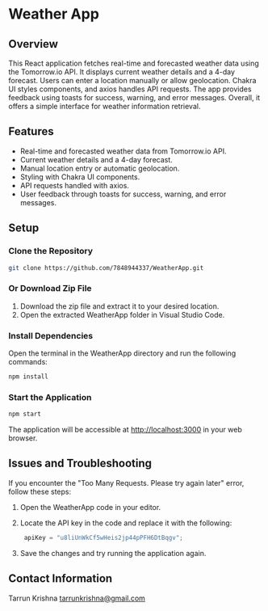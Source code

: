 # Weather App 

## Overview

This React application fetches real-time and forecasted weather data using the Tomorrow.io API. It displays current weather details and a 4-day forecast. Users can enter a location manually or allow geolocation. Chakra UI styles components, and axios handles API requests. The app provides feedback using toasts for success, warning, and error messages. Overall, it offers a simple interface for weather information retrieval.
## Features

- Real-time and forecasted weather data from Tomorrow.io API.
- Current weather details and a 4-day forecast.
- Manual location entry or automatic geolocation.
- Styling with Chakra UI components.
- API requests handled with axios.
- User feedback through toasts for success, warning, and error messages.
  
## Setup

### Clone the Repository

```bash
git clone https://github.com/7848944337/WeatherApp.git
```

### Or Download Zip File

1. Download the zip file and extract it to your desired location.
2. Open the extracted WeatherApp folder in Visual Studio Code.

### Install Dependencies

Open the terminal in the WeatherApp directory and run the following commands:

```bash
npm install
```

### Start the Application

```bash
npm start
```

The application will be accessible at [http://localhost:3000](http://localhost:3000) in your web browser.


## Issues and Troubleshooting

If you encounter the "Too Many Requests. Please try again later" error, follow these steps:

1. Open the WeatherApp code in your editor.

2. Locate the API key in the code and replace it with the following:
   ```python
    apiKey = "u8liUnWkCf5wHeis2jp44pPFH6DtBqgv";
   ```

3. Save the changes and try running the application again.

## Contact Information

Tarrun Krishna
tarrunkrishna@gmail.com
